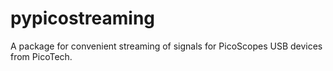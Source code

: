 # pypicostreaming
 A package for convenient  streaming of signals for PicoScopes USB devices from PicoTech.
